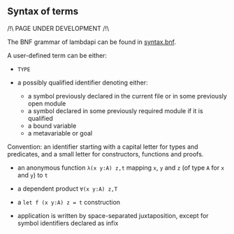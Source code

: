 Syntax of terms
---------------

/!\ PAGE UNDER DEVELOPMENT /!\

The BNF grammar of lambdapi can be found in [syntax.bnf](../syntax.bnf).

A user-defined term can be either:

 * `TYPE`
 
 * a possibly qualified identifier denoting either:

   - a symbol previously declared in the current file or in some previously open module
   - a symbol declared in some previously required module if it is qualified
   - a bound variable
   - a metavariable or goal

  Convention: an identifier starting with a capital letter for types and predicates, and a small letter for constructors, functions and proofs.
  
 * an anonymous function `λ(x y:A) z,t` mapping `x`, `y` and `z` (of type `A` for `x` and `y`) to `t`

 * a dependent product `∀(x y:A) z,T`

 * a `let f (x y:A) z = t` construction

 * application is written by space-separated juxtaposition, except for symbol identifiers declared as infix
 
